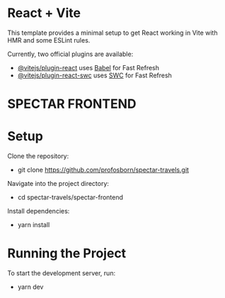 # React + Vite

This template provides a minimal setup to get React working in Vite with HMR and some ESLint rules.

Currently, two official plugins are available:

- [@vitejs/plugin-react](https://github.com/vitejs/vite-plugin-react/blob/main/packages/plugin-react/README.md) uses [Babel](https://babeljs.io/) for Fast Refresh
- [@vitejs/plugin-react-swc](https://github.com/vitejs/vite-plugin-react-swc) uses [SWC](https://swc.rs/) for Fast Refresh


# SPECTAR FRONTEND
# Setup
Clone the repository:
  - git clone https://github.com/profosborn/spectar-travels.git

Navigate into the project directory:
  - cd spectar-travels/spectar-frontend

Install dependencies:
  - yarn install

# Running the Project
To start the development server, run:
  - yarn dev

